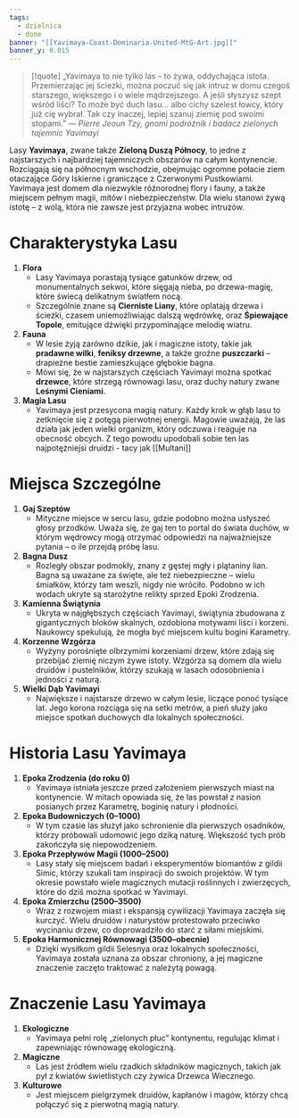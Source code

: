```yaml
---
tags:
  - dzielnica
  - done
banner: "[[Yavimaya-Coast-Dominaria-United-MtG-Art.jpg]]"
banner_y: 0.015
---
```

> [!quote] „Yavimaya to nie tylko las – to żywa, oddychająca istota. Przemierzając jej ścieżki, można poczuć się jak intruz w domu czegoś starszego, większego i o wiele mądrzejszego. A jeśli słyszysz szept wśród liści? To może być duch lasu… albo cichy szelest łowcy, który już cię wybrał. Tak czy inaczej, lepiej szanuj ziemię pod swoimi stopami.”
> — _Pierre Jeoun Tzy, gnomi podróżnik i badacz zielonych tajemnic Yavimayi_

Lasy **Yavimaya**, zwane także **Zieloną Duszą Północy**, to jedne z najstarszych i najbardziej tajemniczych obszarów na całym kontynencie. Rozciągają się na północnym wschodzie, obejmując ogromne połacie ziem otaczające Góry Iskierne i graniczące z Czerwonymi Pustkowiami. Yavimaya jest domem dla niezwykle różnorodnej flory i fauny, a także miejscem pełnym magii, mitów i niebezpieczeństw. Dla wielu stanowi żywą istotę – z wolą, która nie zawsze jest przyjazna wobec intruzów.
# Charakterystyka Lasu
1. **Flora**
    - Lasy Yavimaya porastają tysiące gatunków drzew, od monumentalnych sekwoi, które sięgają nieba, po drzewa-magię, które świecą delikatnym światłem nocą.
    - Szczególnie znane są **Cierniste Liany**, które oplatają drzewa i ścieżki, czasem uniemożliwiając dalszą wędrówkę, oraz **Śpiewające Topole**, emitujące dźwięki przypominające melodię wiatru.
2. **Fauna**
    - W lesie żyją zarówno dzikie, jak i magiczne istoty, takie jak **pradawne wilki**, **feniksy drzewne**, a także groźne **puszczarki** – drapieżne bestie zamieszkujące głębokie bagna.
    - Mówi się, że w najstarszych częściach Yavimayi można spotkać **drzewce**, które strzegą równowagi lasu, oraz duchy natury zwane **Leśnymi Cieniami**.
3. **Magia Lasu**
    - Yavimaya jest przesycona magią natury. Każdy krok w głąb lasu to zetknięcie się z potęgą pierwotnej energii. Magowie uważają, że las działa jak jeden wielki organizm, który odczuwa i reaguje na obecność obcych. Z tego powodu upodobali sobie ten las najpotężniejsi druidzi - tacy jak [[Multani]]
# Miejsca Szczególne
1. **Gaj Szeptów**
    - Mityczne miejsce w sercu lasu, gdzie podobno można usłyszeć głosy przodków. Uważa się, że gaj ten to portal do świata duchów, w którym wędrowcy mogą otrzymać odpowiedzi na najważniejsze pytania – o ile przejdą próbę lasu.
2. **Bagna Dusz**
    - Rozległy obszar podmokły, znany z gęstej mgły i plątaniny lian. Bagna są uważane za święte, ale też niebezpieczne – wielu śmiałków, którzy tam weszli, nigdy nie wróciło. Podobno w ich wodach ukryte są starożytne relikty sprzed Epoki Zrodzenia.
3. **Kamienna Świątynia**
    - Ukryta w najgłębszych częściach Yavimayi, świątynia zbudowana z gigantycznych bloków skalnych, ozdobiona motywami liści i korzeni. Naukowcy spekulują, że mogła być miejscem kultu bogini Karametry.
4. **Korzenne Wzgórza**
    - Wyżyny porośnięte olbrzymimi korzeniami drzew, które zdają się przebijać ziemię niczym żywe istoty. Wzgórza są domem dla wielu druidów i pustelników, którzy szukają w lasach odosobnienia i jedności z naturą.
5. **Wielki Dąb Yavimayi**
    - Największe i najstarsze drzewo w całym lesie, liczące ponoć tysiące lat. Jego korona rozciąga się na setki metrów, a pień służy jako miejsce spotkań duchowych dla lokalnych społeczności.
# Historia Lasu Yavimaya
1. **Epoka Zrodzenia (do roku 0)**
    - Yavimaya istniała jeszcze przed założeniem pierwszych miast na kontynencie. W mitach opowiada się, że las powstał z nasion posianych przez Karametrę, boginię natury i płodności.
2. **Epoka Budowniczych (0–1000)**
    - W tym czasie las służył jako schronienie dla pierwszych osadników, którzy próbowali udomowić jego dziką naturę. Większość tych prób zakończyła się niepowodzeniem.
3. **Epoka Przepływów Magii (1000–2500)**
    - Lasy stały się miejscem badań i eksperymentów biomantów z gildii Simic, którzy szukali tam inspiracji do swoich projektów. W tym okresie powstało wiele magicznych mutacji roślinnych i zwierzęcych, które do dziś można spotkać w Yavimayi.
4. **Epoka Zmierzchu (2500–3500)**
    - Wraz z rozwojem miast i ekspansją cywilizacji Yavimaya zaczęła się kurczyć. Wielu druidów i naturystów protestowało przeciwko wycinaniu drzew, co doprowadziło do starć z siłami miejskimi.
5. **Epoka Harmonicznej Równowagi (3500–obecnie)**
    - Dzięki wysiłkom gildii Selesnya oraz lokalnych społeczności, Yavimaya została uznana za obszar chroniony, a jej magiczne znaczenie zaczęto traktować z należytą powagą.
# Znaczenie Lasu Yavimaya
1. **Ekologiczne**
    - Yavimaya pełni rolę „zielonych płuc” kontynentu, regulując klimat i zapewniając równowagę ekologiczną.
2. **Magiczne**
    - Las jest źródłem wielu rzadkich składników magicznych, takich jak pył z kwiatów świetlistych czy żywica Drzewca Wiecznego.
3. **Kulturowe**
    - Jest miejscem pielgrzymek druidów, kapłanów i magów, którzy chcą połączyć się z pierwotną magią natury.
